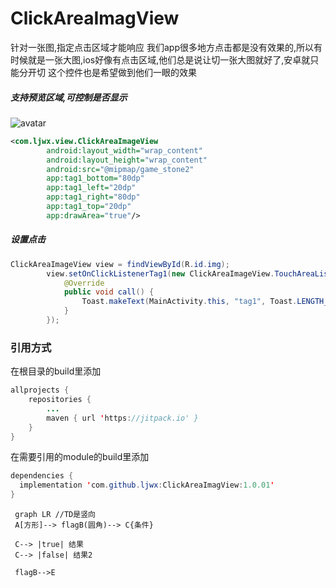 # ClickAreaImagView

针对一张图,指定点击区域才能响应
我们app很多地方点击都是没有效果的,所以有时候就是一张大图,ios好像有点击区域,他们总是说让切一张大图就好了,安卓就只能分开切
这个控件也是希望做到他们一眼的效果
##### 支持预览区域,可控制是否显示
![avatar](https://github.com/ljwx/Image/blob/master/ClickAreaImageView.png)
```xml
<com.ljwx.view.ClickAreaImageView
        android:layout_width="wrap_content"
        android:layout_height="wrap_content"
        android:src="@mipmap/game_stone2"
        app:tag1_bottom="80dp"
        app:tag1_left="20dp"
        app:tag1_right="80dp"
        app:tag1_top="20dp"
        app:drawArea="true"/>
```
##### 设置点击
```java
ClickAreaImageView view = findViewById(R.id.img);
        view.setOnClickListenerTag1(new ClickAreaImageView.TouchAreaListener() {
            @Override
            public void call() {
                Toast.makeText(MainActivity.this, "tag1", Toast.LENGTH_SHORT).show();
            }
        });
 ```
### 引用方式
在根目录的build里添加
```java
allprojects {
	repositories {
		...
		maven { url 'https://jitpack.io' }
	}
}
  ```
  在需要引用的module的build里添加
  ```java
 dependencies {
	implementation 'com.github.ljwx:ClickAreaImagView:1.0.01'
}
  ```
  
```mermaid
 graph LR //TD是竖向
 A[方形]--> flagB(圆角)--> C{条件}

 C--> |true| 结果
 C--> |false| 结果2

 flagB-->E
```
